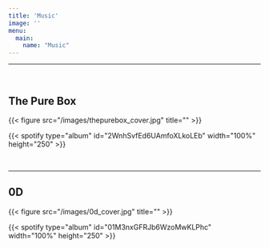 ```yaml
---
title: 'Music'
image: ''
menu:
  main:
    name: "Music"
---
```

---
&nbsp;

## The Pure Box 
{{< figure src="/images/thepurebox_cover.jpg" title="" >}}

{{< spotify type="album" id="2WnhSvfEd6UAmfoXLkoLEb" width="100%" height="250" >}}

&nbsp;

---

## 0D
{{< figure src="/images/0d_cover.jpg" title="" >}}

{{< spotify type="album" id="01M3nxGFRJb6WzoMwKLPhc" width="100%" height="250" >}}